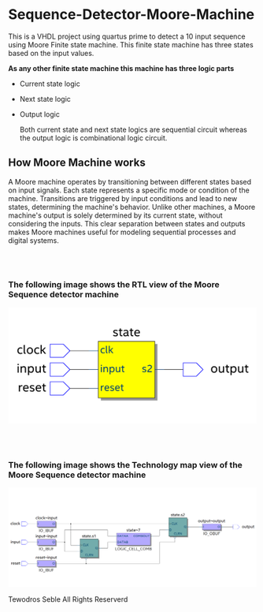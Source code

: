 # Sequence-Detector-Moore-Machine

This is a VHDL project using quartus prime to detect a 10 input sequence using Moore Finite state machine. 
This finite state machine has three states based on the input values. 

**As any other finite state machine this machine has three logic parts**
- Current state logic
- Next state logic
- Output logic

  Both current state and next state logics are sequential circuit whereas the output logic is combinational logic circuit.

## How Moore Machine works 
A Moore machine operates by transitioning between different states based on input signals. Each state represents a specific mode or condition of the machine. Transitions are triggered by input conditions and lead to new states, determining the machine's behavior. Unlike other machines, a Moore machine's output is solely determined by its current state, without considering the inputs. This clear separation between states and outputs makes Moore machines useful for modeling sequential processes and digital systems.

<br/><br/>
### The following image shows the RTL view of the Moore Sequence detector machine
<img src="fsm_rtl.png" alt="moore rtl"/>

<br/><br/>
### The following image shows the Technology map view of the Moore Sequence detector machine
<img src="fsm.png" alt="moore" />

Tewodros Seble
All Rights Reserverd
